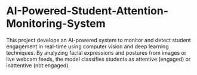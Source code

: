 # AI-Powered-Student-Attention-Monitoring-System
This project develops an AI-powered system to monitor and detect student engagement in real-time using computer vision and deep learning techniques. By analyzing facial expressions and postures from images or live webcam feeds, the model classifies students as attentive (engaged) or inattentive (not engaged).
